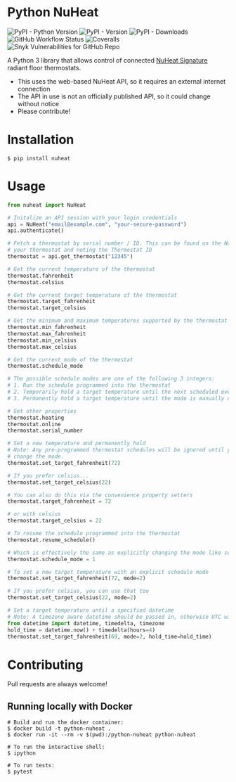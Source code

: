 # Python NuHeat

![PyPI - Python Version](https://img.shields.io/pypi/pyversions/nuheat?style=flat-square)
![PyPI - Version](https://img.shields.io/pypi/v/nuheat?style=flat-square)
![PyPI - Downloads](https://img.shields.io/pypi/dm/nuheat?style=flat-square)
![GitHub Workflow Status](https://img.shields.io/github/workflow/status/broox/python-nuheat/Python%20package?style=flat-square)
![Coveralls](https://img.shields.io/coveralls/github/broox/python-nuheat?style=flat-square)
![Snyk Vulnerabilities for GitHub Repo](https://img.shields.io/snyk/vulnerabilities/github/broox/python-nuheat?style=flat-square)

A Python 3 library that allows control of connected [NuHeat Signature](http://www.nuheat.com/products/thermostats/signature-thermostat) radiant floor thermostats.

* This uses the web-based NuHeat API, so it requires an external internet connection
* The API in use is not an officially published API, so it could change without notice
* Please contribute!

# Installation

```shell
$ pip install nuheat
```

# Usage

```python
from nuheat import NuHeat

# Initalize an API session with your login credentials
api = NuHeat("email@example.com", "your-secure-password")
api.authenticate()

# Fetch a thermostat by serial number / ID. This can be found on the NuHeat website by selecting
# your thermostat and noting the Thermostat ID
thermostat = api.get_thermostat("12345")

# Get the current temperature of the thermostat
thermostat.fahrenheit
thermostat.celsius

# Get the current target temperature of the thermostat
thermostat.target_fahrenheit
thermostat.target_celsius

# Get the minimum and maximum temperatures supported by the thermostat
thermostat.min_fahrenheit
thermostat.max_fahrenheit
thermostat.min_celsius
thermostat.max_celsius

# Get the current mode of the thermostat
thermostat.schedule_mode

# The possible schedule modes are one of the following 3 integers:
# 1. Run the schedule programmed into the thermostat
# 2. Temporarily hold a target temperature until the next scheduled event
# 3. Permanently hold a target temperature until the mode is manually changed

# Get other properties
thermostat.heating
thermostat.online
thermostat.serial_number

# Set a new temperature and permanently hold
# Note: Any pre-programmed thermostat schedules will be ignored until you resume the schedule or
# change the mode.
thermostat.set_target_fahrenheit(72)

# If you prefer celsius...
thermostat.set_target_celsius(22)

# You can also do this via the convenience property setters
thermostat.target_fahrenheit = 72

# or with celsius
thermostat.target_celsius = 22

# To resume the schedule programmed into the thermostat
thermostat.resume_schedule()

# Which is effectively the same as explicitly changing the mode like so
thermostat.schedule_mode = 1

# To set a new target temperature with an explicit schedule mode
thermostat.set_target_fahrenheit(72, mode=2)

# If you prefer celsius, you can use that too
thermostat.set_target_celsius(22, mode=2)

# Set a target temperature until a specified datetime
# Note: A timezone aware datetime should be passed in, otherwise UTC will be assumed
from datetime import datetime, timedelta, timezone
hold_time = datetime.now() + timedelta(hours=4)
thermostat.set_target_fahrenheit(69, mode=2, hold_time=hold_time)
```

# Contributing

Pull requests are always welcome!

## Running locally with Docker

```shell
# Build and run the docker container:
$ docker build -t python-nuheat .
$ docker run -it --rm -v $(pwd):/python-nuheat python-nuheat

# To run the interactive shell:
$ ipython

# To run tests:
$ pytest
```
